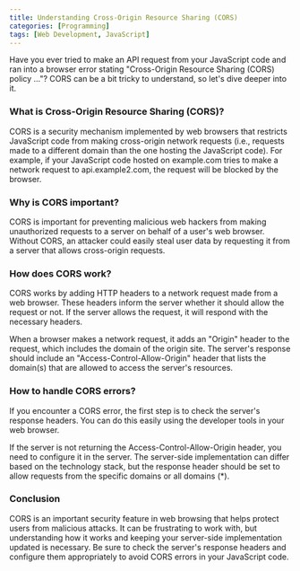```yaml
---
title: Understanding Cross-Origin Resource Sharing (CORS)
categories: [Programming]
tags: [Web Development, JavaScript]
---
```


Have you ever tried to make an API request from your JavaScript code and ran into a browser error stating "Cross-Origin Resource Sharing (CORS) policy ..."? CORS can be a bit tricky to understand, so let's dive deeper into it.

### What is Cross-Origin Resource Sharing (CORS)?

CORS is a security mechanism implemented by web browsers that restricts JavaScript code from making cross-origin network requests (i.e., requests made to a different domain than the one hosting the JavaScript code). For example, if your JavaScript code hosted on example.com tries to make a network request to api.example2.com, the request will be blocked by the browser.

### Why is CORS important?

CORS is important for preventing malicious web hackers from making unauthorized requests to a server on behalf of a user's web browser. Without CORS, an attacker could easily steal user data by requesting it from a server that allows cross-origin requests.

### How does CORS work?

CORS works by adding HTTP headers to a network request made from a web browser. These headers inform the server whether it should allow the request or not. If the server allows the request, it will respond with the necessary headers.

When a browser makes a network request, it adds an "Origin" header to the request, which includes the domain of the origin site. The server's response should include an "Access-Control-Allow-Origin" header that lists the domain(s) that are allowed to access the server's resources.

### How to handle CORS errors?

If you encounter a CORS error, the first step is to check the server's response headers. You can do this easily using the developer tools in your web browser. 

If the server is not returning the Access-Control-Allow-Origin header, you need to configure it in the server. The server-side implementation can differ based on the technology stack, but the response header should be set to allow requests from the specific domains or all domains (*). 

### Conclusion

CORS is an important security feature in web browsing that helps protect users from malicious attacks. It can be frustrating to work with, but understanding how it works and keeping your server-side implementation updated is necessary. Be sure to check the server's response headers and configure them appropriately to avoid CORS errors in your JavaScript code.